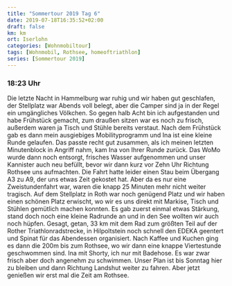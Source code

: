 ```yaml
---
title: "Sommertour 2019 Tag 6"
date: 2019-07-18T16:35:52+02:00
draft: false
km: km
ort: Iserlohn
categories: [Wohnmobiltour]
tags: [Wohnmobil, Rothsee, homeoftriathlon]
series: [Sommertour 2019]
---
```


### 18:23 Uhr

Die letzte Nacht in Hammelburg war ruhig und wir haben gut geschlafen, der Stellplatz war Abends voll belegt, aber die Camper sind ja in der Regel ein umgängliches Völkchen.
So gegen halb Acht bin ich aufgestanden und habe Frühstück gemacht, zum draußen sitzen war es noch zu frisch, außerdem waren ja Tisch und Stühle bereits verstaut. Nach dem Frühstück gab es dann mein ausgiebiges Mobilityprogramm und Ina ist eine kleine Runde gelaufen. Das passte recht gut zusammen, als ich meinen letzten Minutenblock in Angriff nahm, kam Ina von Ihrer Runde zurück.
Das WoMo wurde dann noch entsorgt, frisches Wasser aufgenommen und unser Kannister auch neu befüllt, bevor wir dann kurz vor Zehn Uhr Richtung Rothsee uns aufmachten. 
Die Fahrt hatte leider einen Stau beim Übergang A3 zu A9, der uns etwas Zeit gekostet hat. Aber da es nur eine Zweistundenfahrt war, waren die knapp 25 Minuten mehr nicht weiter tragisch.
Auf dem Stellplatz in Roth war noch genügend Platz und wir haben einen schönen Platz erwischt, wo wir es uns direkt mit Markise, Tisch und Stühlen gemütlich machen konnten. 
Es gab zuerst einmal etwas Stärkung, stand doch noch eine kleine Radrunde an und in den See wollten wir auch noch hüpfen.
Gesagt, getan, 33 km mit dem Rad zum größten Teil auf der Rother Triathlonradstrecke, in Hilpoltstein noch schnell den EDEKA geentert und Spinat für das Abendessen organisiert. 
Nach Kaffee und Kuchen ging es dann die 200m bis zum Rothsee, wo wir dann eine knappe Viertestunde geschwommen sind. Ina mit Shorty, ich nur mit Badehose. Es war zwar frisch aber doch angenehm zu schwimmen.
Unser Plan ist bis Sonntag hier zu bleiben und dann Richtung Landshut weiter zu fahren. Aber jetzt genießen wir erst mal die Zeit am Rothsee.
